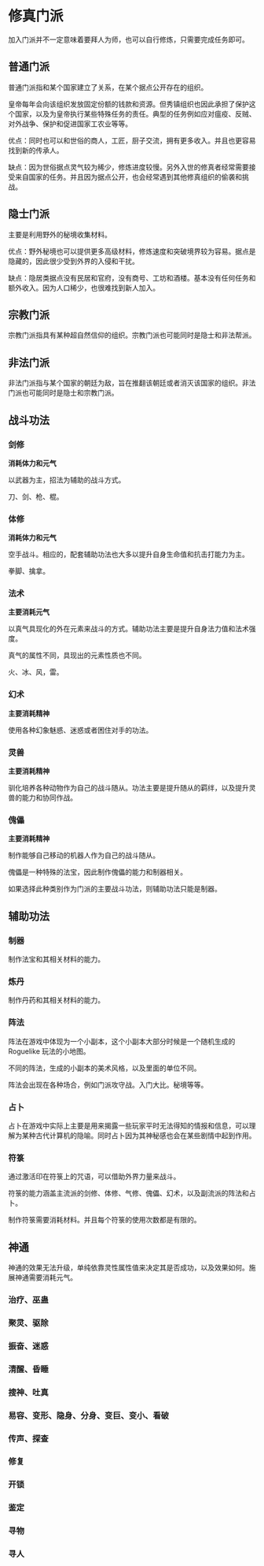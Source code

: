# 修真门派

加入门派并不一定意味着要拜人为师，也可以自行修炼，只需要完成任务即可。

## 普通门派

普通门派指和某个国家建立了关系，在某个据点公开存在的组织。

皇帝每年会向该组织发放固定份额的钱款和资源。但秀镇组织也因此承担了保护这个国家，以及为皇帝执行某些特殊任务的责任。典型的任务例如应对瘟疫、反贼、对外战争、保护和促进国家工农业等等。

优点：同时也可以和世俗的商人，工匠，厨子交流，拥有更多收入。并且也更容易找到新的传承人。

缺点：因为世俗据点灵气较为稀少，修炼进度较慢。另外入世的修真者经常需要接受来自国家的任务。并且因为据点公开，也会经常遇到其他修真组织的偷袭和挑战。

## 隐士门派

主要是利用野外的秘境收集材料。

优点：野外秘境也可以提供更多高级材料，修炼速度和突破境界较为容易。据点是隐藏的，因此很少受到外界的入侵和干扰。

缺点：隐居类据点没有民居和官府，没有商号、工坊和酒楼。基本没有任何任务和额外收入。因为人口稀少，也很难找到新人加入。

## 宗教门派

宗教门派指具有某种超自然信仰的组织。宗教门派也可能同时是隐士和非法帮派。

## 非法门派

非法门派指与某个国家的朝廷为敌，旨在推翻该朝廷或者消灭该国家的组织。非法门派也可能同时是隐士和宗教门派。

## 战斗功法

### 剑修

**消耗体力和元气**

以武器为主，招法为辅助的战斗方式。

刀、剑、枪、棍。

### 体修

**消耗体力和元气**

空手战斗。相应的，配套辅助功法也大多以提升自身生命值和抗击打能力为主。

拳脚、擒拿。

### 法术

**主要消耗元气**

以真气具现化的外在元素来战斗的方式。辅助功法主要是提升自身法力值和法术强度。

真气的属性不同，具现出的元素性质也不同。

火、冰、风，雷。

### 幻术

**主要消耗精神**

使用各种幻象魅惑、迷惑或者困住对手的功法。

### 灵兽

**主要消耗精神**

驯化培养各种动物作为自己的战斗随从。功法主要是提升随从的羁绊，以及提升灵兽的能力和协同作战。

### 傀儡

**主要消耗精神**

制作能够自己移动的机器人作为自己的战斗随从。

傀儡是一种特殊的法宝，因此制作傀儡的能力和制器相关。

如果选择此种类别作为门派的主要战斗功法，则辅助功法只能是制器。

## 辅助功法

### 制器

制作法宝和其相关材料的能力。

### 炼丹

制作丹药和其相关材料的能力。

### 阵法

阵法在游戏中体现为一个小副本，这个小副本大部分时候是一个随机生成的 Roguelike 玩法的小地图。

不同的阵法，生成的小副本的美术风格，以及里面的单位不同。

阵法会出现在各种场合，例如门派攻守战。入门大比。秘境等等。

### 占卜

占卜在游戏中实际上主要是用来揭露一些玩家平时无法得知的情报和信息，可以理解为某种古代计算机的隐喻。同时占卜因为其神秘感也会在某些剧情中起到作用。

### 符箓

通过激活印在符箓上的咒语，可以借助外界力量来战斗。

符箓的能力涵盖主流派的剑修、体修、气修、傀儡、幻术，以及副流派的阵法和占卜。

制作符箓需要消耗材料。并且每个符箓的使用次数都是有限的。

## 神通

神通的效果无法升级，单纯依靠灵性属性值来决定其是否成功，以及效果如何。施展神通需要消耗元气。

### 治疗、巫蛊

### 聚灵、驱除

### 振奋、迷惑

### 清醒、昏睡

### 搜神、吐真

### 易容、变形、隐身、分身、变巨、变小、看破

### 传声、探查

### 修复

### 开锁

### 鉴定

### 寻物

### 寻人
